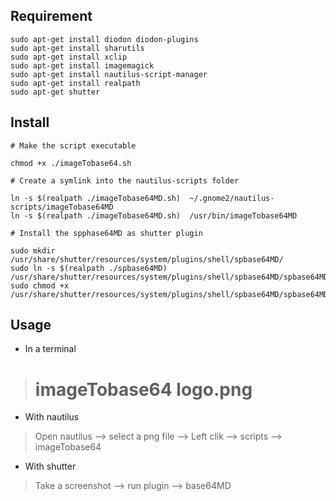 

## Requirement

	sudo apt-get install diodon diodon-plugins
	sudo apt-get install sharutils
	sudo apt-get install xclip
	sudo apt-get install imagemagick
	sudo apt-get install nautilus-script-manager
	sudo apt-get install realpath
	sudo apt-get shutter

## Install

	# Make the script executable

	chmod +x ./imageTobase64.sh

	# Create a symlink into the nautilus-scripts folder

	ln -s $(realpath ./imageTobase64MD.sh)  ~/.gnome2/nautilus-scripts/imageTobase64MD
	ln -s $(realpath ./imageTobase64MD.sh)  /usr/bin/imageTobase64MD

	# Install the spphase64MD as shutter plugin

	sudo mkdir /usr/share/shutter/resources/system/plugins/shell/spbase64MD/
	sudo ln -s $(realpath ./spbase64MD)  /usr/share/shutter/resources/system/plugins/shell/spbase64MD/spbase64MD
	sudo chmod +x /usr/share/shutter/resources/system/plugins/shell/spbase64MD/spbase64MD


## Usage 
* In a terminal
 
># imageTobase64 logo.png

* With nautilus

>Open nautilus --> select a png file --> Left clik --> scripts --> imageTobase64

* With shutter

> Take a screenshot --> run plugin --> base64MD